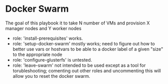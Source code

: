 # Docker Swarm

The goal of this playbook it to take N number of VMs and provision X manager nodes and Y worker nodes

- role: 'install-prerequisites' works. 
- role: 'setup-docker-swarm' mostly works; need to figure out how to better use vars or hostvars to be able to a docker label of a given "size" to the appropriate node
- role: 'configure-glusterfs' is untested.
- role: 'leave-swarm' not intended to be used except as a tool for torubleshooting; comenting out other roles and uncommenting this will allow you to reset the docker swarm.